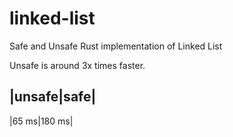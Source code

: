 # linked-list
Safe and Unsafe Rust implementation of Linked List

Unsafe is around 3x times faster.

|unsafe|safe|
------------
|65 ms|180 ms|
